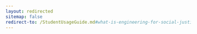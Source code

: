 ```yaml
---
layout: redirected
sitemap: false
redirect-to: /StudentUsageGuide.md#what-is-engineering-for-social-justice
---
```

